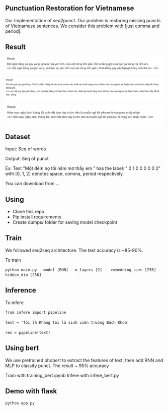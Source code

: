 ## Punctuation Restoration for Vietnamese

Our Implementation of seq2punct. Our problem is restoring missing puncts of  Vietnamese sentences.
We consider this problem with [just comma and period]. 


## Result

![alt text](./fig/demo2.png "demo2")

![alt text](./fig/demo3.png "demo3")

![alt text](./fig/demo4.png "demo4")

## Dataset
Input: Seq of words

Output: Seq of punct

Ex: Text "Một đêm nọ tôi nằm mơ thấy em "  has the label: " 0  1  0  0  0  0  0  2" with [0, 1, 2] denotes space, comma, period respectively. 

You can download from  ...

## Using 
* Clone this repo
* Pip install requirements
* Create dumps/ folder for saving model checkpoint

## Train

We followed seq2seq architecture. The test accuracy is ~85-90%.  

To train
```
python main.py --model [RNN] --n_layers [2] -- embedding_size [256] --hidden_dim [256]

```

## Inference 


To infere

```
from infere import pipeline

text = 'Tôi là Khang tôi là sinh viên trường Bách Khoa'

res = pipeline(text)

```


## Using bert 
We use pretrained phobert to extract the features of text, then add RNN and MLP to classify punct. The result ~ 95% accuracy


Train with training_bert.ipynb
Infere with infere_bert.py


## Demo with flask
```
python app.py
```

